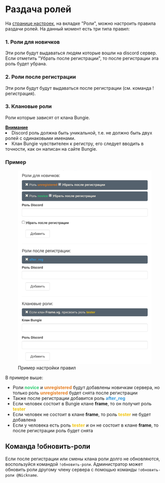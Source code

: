 # Раздача ролей
На [странице настроек](https://frame-b.ru/bot-settings), на вкладке "Роли", можно настроить правила раздачи ролей. На данный момент есть три типа правил:

### 1. Роли для новичков
Эти роли будут выдаваться людям которые вошли на discord сервер. Если отметить "Убрать после регистрации", то после регистрации эта роль будет убрана.

### 2. Роли после регистрации
Эти роли будут будут выдаваться после регистрации (см. команда !регистрация).

### 3. Клановые роли
Роли которые зависят от клана Bungie.

<a name="внимание"></a>
<div class="alert alert-warning" role="alert">
    <b><a href="#внимание" class="header">Внимание</a></b>
	<li>Discord роль должна быть уникальной, т.е. не должно быть двух ролей с одинаковыми именами.
	<li>Клан Bungie чувствителен к регистру, его следует вводить в точности, как он написан на сайте Bungie.
</div>

### Пример
<div class="text-center">
	<figure class="figure">
		<a href="./images/rules-example.png" target="_blank">
			<img src="./images/rules-example.png" class="figure-img img-fluid rounded" alt="rules-example" style="width:500px;">
		</a>
		<figcaption class="figure-caption text-center">Пример настройки правил</figcaption>
	</figure>
</div>

В примере выше:<br>
- Роли <span style="color: #2ecc71">**novice**</span> и <span style="color: #e67e22">**unregistered**</span> будут добавлены новичкам сервера, но только роль <span style="color: #e67e22">**unregistered**</span> будет снята после регистрации
- Также после регистрации добавится роль <span style="color: #3498db">**after_reg**</span>
- Если человек состоит в Bungie клане **frame**, то он получит роль <span style="color: #f1c40f">**tester**</span>
- Если человек не состоит в клане **frame**, то роль <span style="color: #f1c40f">**tester**</span> не будет добавлена
- Если у человека есть роль <span style="color: #f1c40f">**tester**</span> и он не состоит в клане **frame**, то после регистрации роль будет снята

## Команда !обновить-роли
Если после регистрации или смены клана роли долго не обновляются, воспользуйся командой `!обновить-роли`. Администратор может обновить роли другому члену сервера с помощью команды `!обновить-роли @Nickname`.
